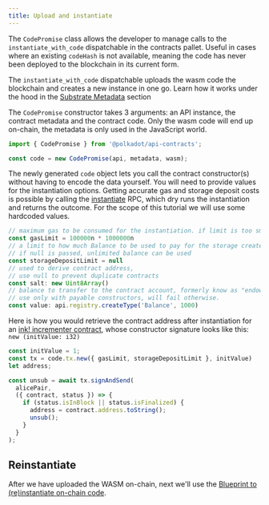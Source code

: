 ```yaml
---
title: Upload and instantiate
---
```


The `CodePromise` class allows the developer to manage calls to the `instantiate_with_code` dispatchable in the contracts pallet. 
Useful in cases where an existing `codeHash` is not available, meaning the code has never been deployed to the blockchain in its current form. 

The `instantiate_with_code` dispatchable uploads the wasm code the blockchain and creates a new instance in one go. Learn how it works under the hood in the [Substrate Metadata](../../substrate/extrinsics.md#instantiatewithcodevalue-compactu128-gas_limit-compactu64-storage_deposit_limit-optioncompactu128-code-bytes-data-bytes-salt-bytes) section 

The `CodePromise` constructor takes 3 arguments: an API instance, the contract metadata and the contract code. Only the wasm code will end up on-chain, the metadata is only used in the JavaScript world.

```javascript
import { CodePromise } from '@polkadot/api-contracts';

const code = new CodePromise(api, metadata, wasm);
```

The newly generated `code` object lets you call the contract constructor(s) without having to encode the data yourself.
You will need to provide values for the instantiation options. Getting accurate gas and storage deposit costs is possible by calling the [instantiate](http://localhost:8080/substrate/rpc#instantiaterequest-instantiaterequest-at-blockhash-contractinstantiateresult) RPC, which dry runs the instantiation and returns the outcome. For the scope of this tutorial we will use some hardcoded values.

```javascript
// maximum gas to be consumed for the instantiation. if limit is too small the instantiation will fail.
const gasLimit = 100000n * 1000000n
// a limit to how much Balance to be used to pay for the storage created by the instantiation
// if null is passed, unlimited balance can be used
const storageDepositLimit = null
// used to derive contract address, 
// use null to prevent duplicate contracts
const salt: new Uint8Array()
// balance to transfer to the contract account, formerly know as "endowment". 
// use only with payable constructors, will fail otherwise. 
const value: api.registry.createType('Balance', 1000)
```
Here is how you would retrieve the contract address after instantiation for an [ink! incrementer contract](https://github.com/paritytech/ink/blob/master/examples/incrementer/lib.rs), whose constructor signature looks like this: `new (initValue: i32)` 

```javascript
const initValue = 1;
const tx = code.tx.new({ gasLimit, storageDepositLimit }, initValue)
let address;

const unsub = await tx.signAndSend(
  alicePair,
  ({ contract, status }) => {
    if (status.isInBlock || status.isFinalized) {
      address = contract.address.toString();
      unsub();
    }
  }
);
```
## Reinstantiate

After we have uploaded the WASM on-chain, next we'll use the [Blueprint to (re)instantiate on-chain code](blueprint.md).
